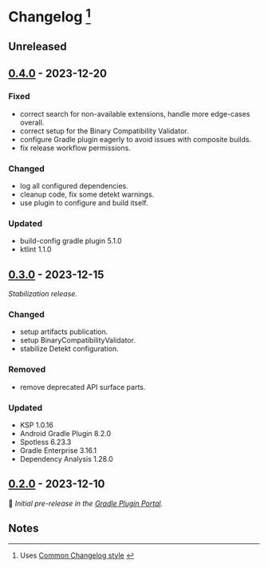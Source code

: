 # Changelog [^1]


## Unreleased

[//]: # (Removed, Added, Changed, Fixed, Updated)


## [0.4.0] - 2023-12-20

### Fixed
- correct search for non-available extensions, handle more edge-cases overall.
- correct setup for the Binary Compatibility Validator.
- configure Gradle plugin eagerly to avoid issues with composite builds.
- fix release workflow permissions.

### Changed
- log all configured dependencies.
- cleanup code, fix some detekt warnings.
- use plugin to configure and build itself.

### Updated
- build-config gradle plugin 5.1.0
- ktlint 1.1.0


## [0.3.0] - 2023-12-15

_Stabilization release._

### Changed
- setup artifacts publication.
- setup BinaryCompatibilityValidator.
- stabilize Detekt configuration.

### Removed
- remove deprecated API surface parts.

### Updated
- KSP 1.0.16
- Android Gradle Plugin 8.2.0
- Spotless 6.23.3
- Gradle Enterprise 3.16.1
- Dependency Analysis 1.28.0


## [0.2.0] - 2023-12-10

🌱 _Initial pre-release in the [Gradle Plugin Portal](https://plugins.gradle.org/plugin/io.github.fluxo-kt.fluxo-kmp-conf)._


## Notes

[0.4.0]: https://github.com/fluxo-kt/fluxo-kmp-conf/releases/tag/v0.4.0
[0.3.0]: https://github.com/fluxo-kt/fluxo-kmp-conf/releases/tag/v0.3.0
[0.2.0]: https://github.com/fluxo-kt/fluxo-kmp-conf/releases/tag/v0.2.0

[^1]: Uses [Common Changelog style](https://common-changelog.org/) [^2]
[^2]: https://github.com/vweevers/common-changelog#readme
